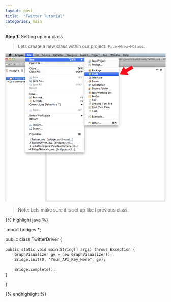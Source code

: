 ```yaml
---
layout: post
title:  "Twitter Tutorial"
categories: main
---
```


**Step 1:** Setting up our class

> Lets create a new class within our project. `File`->`New`->`Class`.

![drawing](/img/Tutorial/newClass.png)

> Note: Lets make sure it is set up like I previous class.

{% highlight java  %}

import bridges.*;

public class TwitterDriver {

	public static void main(String[] args) throws Exception {
		GraphVisualizer gv = new GraphVisualizer();
		Bridge.init(0, "Your_API_Key_Here", gv);
		
		Bridge.complete();
	}
}

{% endhighlight %}

